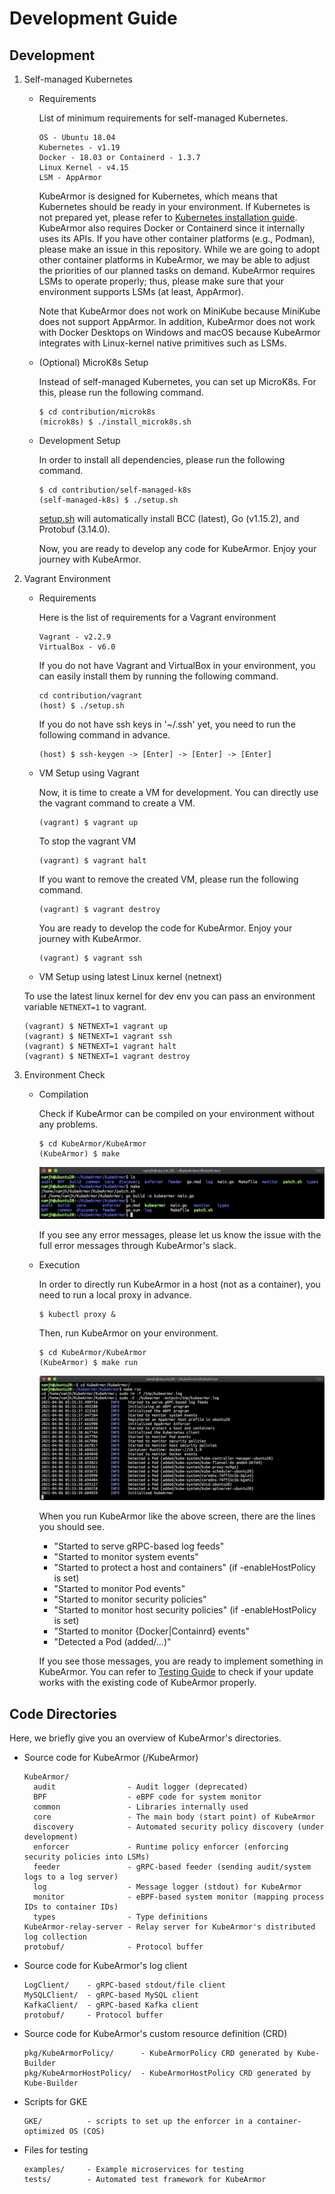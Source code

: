 # Development Guide

## Development

1. Self-managed Kubernetes
   * Requirements

     List of minimum requirements for self-managed Kubernetes.
     ```text
     OS - Ubuntu 18.04
     Kubernetes - v1.19
     Docker - 18.03 or Containerd - 1.3.7
     Linux Kernel - v4.15
     LSM - AppArmor
     ```

     KubeArmor is designed for Kubernetes, which means that Kubernetes should be ready in your environment. If Kubernetes is not prepared yet, please refer to [Kubernetes installation guide](k8s_installation_guide_ubuntu.md). KubeArmor also requires Docker or Containerd since it internally uses its APIs. If you have other container platforms \(e.g., Podman\), please make an issue in this repository. While we are going to adopt other container platforms in KubeArmor, we may be able to adjust the priorities of our planned tasks on demand. KubeArmor requires LSMs to operate properly; thus, please make sure that your environment supports LSMs \(at least, AppArmor\).

  
     Note that KubeArmor does not work on MiniKube because MiniKube does not support AppArmor. In addition, KubeArmor does not work with Docker Desktops on Windows and macOS because KubeArmor integrates with Linux-kernel native primitives such as LSMs.  


    * \(Optional\) MicroK8s Setup

      Instead of self-managed Kubernetes, you can set up MicroK8s. For this, please run the following command.

       ```text
       $ cd contribution/microk8s
       (microk8s) $ ./install_microk8s.sh
       ```

   * Development Setup

     In order to install all dependencies, please run the following command.

     ```text
     $ cd contribution/self-managed-k8s
     (self-managed-k8s) $ ./setup.sh
     ```

     [setup.sh](https://github.com/accuknox/KubeArmor/blob/master/contribution/self-managed-k8s/setup.sh) will automatically install BCC \(latest\), Go \(v1.15.2\), and Protobuf \(3.14.0\).

     Now, you are ready to develop any code for KubeArmor. Enjoy your journey with KubeArmor.  
2. Vagrant Environment
   * Requirements

     Here is the list of requirements for a Vagrant environment

     ```text
     Vagrant - v2.2.9
     VirtualBox - v6.0
     ```

     If you do not have Vagrant and VirtualBox in your environment, you can easily install them by running the following command.

     ```text
     cd contribution/vagrant
     (host) $ ./setup.sh
     ```

     If you do not have ssh keys in '~/.ssh' yet, you need to run the following command in advance.

     ```text
     (host) $ ssh-keygen -> [Enter] -> [Enter] -> [Enter]
     ```

    * VM Setup using Vagrant

      Now, it is time to create a VM for development. You can directly use the vagrant command to create a VM.

      ```text
      (vagrant) $ vagrant up
      ```

	  To stop the vagrant VM
	  ```text
      (vagrant) $ vagrant halt
	  ```

      If you want to remove the created VM, please run the following command.

      ```text
      (vagrant) $ vagrant destroy
      ```

      You are ready to develop the code for KubeArmor. Enjoy your journey with KubeArmor.

      ```text
      (vagrant) $ vagrant ssh
      ```

	* VM Setup using latest Linux kernel (netnext)

	To use the latest linux kernel for dev env you can pass an environment variable `NETNEXT=1` to vagrant.
      ```text
      (vagrant) $ NETNEXT=1 vagrant up
      (vagrant) $ NETNEXT=1 vagrant ssh
      (vagrant) $ NETNEXT=1 vagrant halt
      (vagrant) $ NETNEXT=1 vagrant destroy
	  ```

3.  Environment Check
    * Compilation

        Check if KubeArmor can be compiled on your environment without any problems.

        ```text
        $ cd KubeArmor/KubeArmor
        (KubeArmor) $ make
        ```

        ![make](../.gitbook/assets/local_test_make.png)  

        If you see any error messages, please let us know the issue with the full error messages through KubeArmor's slack.

    * Execution

        In order to directly run KubeArmor in a host (not as a container), you need to run a local proxy in advance.

        ```text
        $ kubectl proxy &
        ```

        Then, run KubeArmor on your environment.

        ```text
        $ cd KubeArmor/KubeArmor
        (KubeArmor) $ make run
        ```

        ![make](../.gitbook/assets/local_test_make_run.png)  

        When you run KubeArmor like the above screen, there are the lines you should see.

        - "Started to serve gRPC-based log feeds"
        - "Started to monitor system events"
        - "Started to protect a host and containers" (if -enableHostPolicy is set)
        - "Started to monitor Pod events"
        - "Started to monitor security policies"
        - "Started to monitor host security policies" (if -enableHostPolicy is set)
        - "Started to monitor {Docker|Containrd} events"
        - "Detected a Pod (added/...)"

        If you see those messages, you are ready to implement something in KubeArmor. You can refer to [Testing Guide](testing_guide.md) to check if your update works with the existing code of KubeArmor properly.

## Code Directories

Here, we briefly give you an overview of KubeArmor's directories.

* Source code for KubeArmor \(/KubeArmor\)

  ```text
  KubeArmor/
    audit                - Audit logger (deprecated)
    BPF                  - eBPF code for system monitor
    common               - Libraries internally used
    core                 - The main body (start point) of KubeArmor
    discovery            - Automated security policy discovery (under development)
    enforcer             - Runtime policy enforcer (enforcing security policies into LSMs)
    feeder               - gRPC-based feeder (sending audit/system logs to a log server)
    log                  - Message logger (stdout) for KubeArmor
    monitor              - eBPF-based system monitor (mapping process IDs to container IDs)
    types                - Type definitions
  KubeArmor-relay-server - Relay server for KubeArmor's distributed log collection
  protobuf/              - Protocol buffer
  ```

* Source code for KubeArmor's log client

  ```text
  LogClient/    - gRPC-based stdout/file client
  MySQLClient/  - gRPC-based MySQL client
  KafkaClient/  - gRPC-based Kafka client
  protobuf/     - Protocol buffer
  ```

* Source code for KubeArmor's custom resource definition \(CRD\)

  ```text
  pkg/KubeArmorPolicy/      - KubeArmorPolicy CRD generated by Kube-Builder
  pkg/KubeArmorHostPolicy/  - KubeArmorHostPolicy CRD generated by Kube-Builder
  ```

* Scripts for GKE

  ```text
  GKE/          - scripts to set up the enforcer in a container-optimized OS (COS)
  ```

* Files for testing

  ```text
  examples/     - Example microservices for testing
  tests/        - Automated test framework for KubeArmor
  ```

